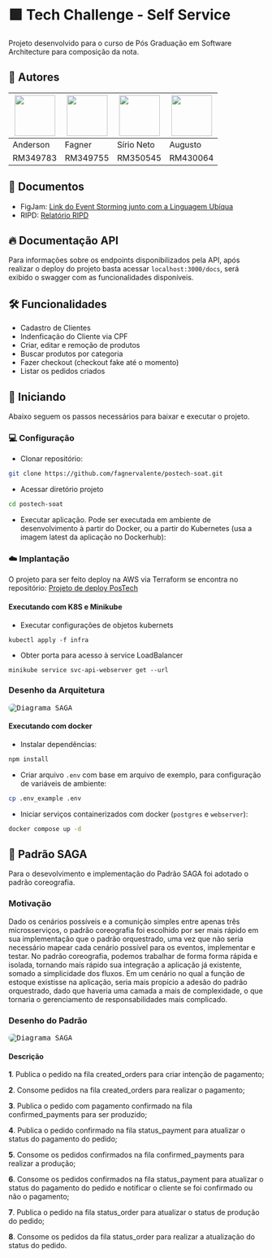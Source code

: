# 🟪 Tech Challenge - Self Service
Projeto desenvolvido para o curso de Pós Graduação em Software Architecture para composição da nota.



## 💼 Autores

| [<img src="https://avatars.githubusercontent.com/u/51753091?v=4" width="80px;"/>](https://github.com/AndersonBarbosaDeFreitas) | [<img src="https://avatars.githubusercontent.com/u/1047989?v=4" width="80px;"/>](https://github.com/fagnervalente) | [<img src="https://avatars.githubusercontent.com/u/82381756?v=4" width="80px;"/>](https://github.com/sirio-neto) | [<img src="https://avatars.githubusercontent.com/u/10851086?v=4" width="80px;"/>](https://github.com/augustoefr) |
| --- | --- | --- | --- |
| Anderson | Fagner | Sírio Neto | Augusto |
| RM349783 | RM349755 | RM350545 | RM430064 |


## 📖 Documentos

- FigJam: [Link do Event Storming junto com a Linguagem Ubíqua](https://www.figma.com/file/5De6rNc23ORRVFOVxTFUDT/Event-Storming---Lanchonete-2SOAT?type=whiteboard&node-id=0%3A1&t=Tze0BMEbEmZBjORu-1)
- RIPD: [Relatório RIPD](https://drive.google.com/file/d/1HZCBtTihv-VGrZWyedxWsCWoVvzhB7Bf/view?usp=sharing)


## 🔥 Documentação API

Para informações sobre os endpoints disponibilizados pela API, após realizar o deploy do projeto basta acessar `localhost:3000/docs`, será exibido o swagger com as funcionalidades disponíveis.



## 🛠 Funcionalidades

- Cadastro de Clientes
- Indenficação do Cliente via CPF
- Criar, editar e remoção de produtos
- Buscar produtos por categoria
- Fazer checkout (checkout fake até o momento)
- Listar os pedidos criados


## 🚩 Iniciando
Abaixo seguem os passos necessários para baixar e executar o projeto.

### 💻 Configuração
- Clonar repositório:
```sh
git clone https://github.com/fagnervalente/postech-soat.git
```
- Acessar diretório projeto
```sh
cd postech-soat
```
- Executar aplicação. Pode ser executada em ambiente de desenvolvimento à partir do Docker, ou a partir do Kubernetes (usa a imagem latest da aplicação no Dockerhub):

### ☁️ Implantação

O projeto para ser feito deploy na AWS via Terraform se encontra no repositório: [Projeto de deploy PosTech](https://github.com/fagnervalente/postech-soat-infra/tree/feature/microservices-integration)

#### Executando com K8S e Minikube
- Executar configurações de objetos kubernets
```
kubectl apply -f infra
```
- Obter porta para acesso à service LoadBalancer
```
minikube service svc-api-webserver get --url
```

### Desenho da Arquitetura

<kbd><img src="https://drive.google.com/uc?export=view&id=1cTjT7KgGPv7sAUxgxmvEQYbXA0IjaqaN" alt="Diagrama SAGA" style="border-radius:8px" /></kbd>

#### Executando com docker
- Instalar dependências:
```sh
npm install
```
- Criar arquivo `.env` com base em arquivo de exemplo, para configuração de variáveis de ambiente:
```sh
cp .env_example .env
```
- Iniciar serviços containerizados com docker (`postgres` e `webserver`):
```sh
docker compose up -d
```

## 💬 Padrão SAGA

Para o desevolvimento e implementação do Padrão SAGA foi adotado o padrão coreografia.

### Motivação

Dado os cenários possíveis e a comunição simples entre apenas três microsserviços, o padrão coreografia foi escolhido por ser mais rápido em sua implementação que o padrão orquestrado, uma vez que não seria necessário mapear cada cenário possível para os eventos, implementar e testar. No padrão coreografia, podemos trabalhar de forma forma rápida e isolada, tornando maís rápido sua integração a aplicação já existente, somado a simplicidade dos fluxos. Em um cenário no qual a função de estoque existisse na aplicação, seria mais propício a adesão do padrão orquestrado, dado que haveria uma camada a mais de complexidade, o que tornaria o gerenciamento de responsabilidades mais complicado.

### Desenho do Padrão

<kbd><img src="https://drive.google.com/uc?export=view&id=1KuvYvDSa2X1QOsej0zjM4mI_eCv_mE4z" alt="Diagrama SAGA" style="border-radius:8px" /></kbd>

#### Descrição
**1**. Publica o pedido na fila created_orders para criar intenção de pagamento;

**2**. Consome pedidos na fila created_orders para realizar o pagamento;

**3**. Publica o pedido com pagamento confirmado na fila confirmed_payments para ser produzido;

**4**. Publica o pedido confirmado na fila status_payment para atualizar o status do pagamento do pedido;

**5**. Consome os pedidos confirmados na fila confirmed_payments para realizar a produção;

**6**. Consome os pedidos confirmados na fila status_payment para atualizar o status do pagamento do pedido e notificar o cliente se foi confirmado ou não o pagamento;

**7**. Publica o pedido na fila status_order para atualizar o status de produção do pedido;

**8**. Consome os pedidos da fila status_order para realizar a atualização do status do pedido.


